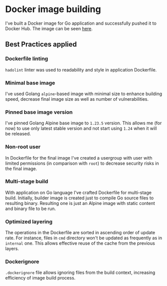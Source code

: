 # Docker image building

I've built a Docker image for Go application and successfully pushed it to Docker Hub.
The image can be seen [here](https://hub.docker.com/repository/docker/m0t9docker/goapp/general).

## Best Practices applied

### Dockerfile linting

`hadolint` linter was used to readability and style in application Dockerfile.

### Minimal base image

I've used Golang `alpine`-based image with minimal size to enhance building speed, decrease final image size as well as number of vulnerabilities.

### Pinned base image version

I've pinned Golang Alpine base image to `1.23.5` version.
This allows me (for now) to use only latest stable version and not start using `1.24` when it will be released.

### Non-root user

In Dockerfile for the final image I've created a usergroup with user with limited permissions (in comparison with `root`) to decrease security risks in the final image.

### Multi-stage build

With application on Go language I've crafted Dockerfile for multi-stage build.
Initially, builder image is created just to compile Go source files to resulting binary.
Resulting one is just an Alpine image with static content and binary file to be run.

### Optimized layering

The operations in the Dockerfile are sorted in ascending order of update rate.
For instance, files in `cmd` directory won't be updated as frequently as in `internal` one.
This allows effective reuse of the cache from the previous layers.

### Dockerignore

`.dockerignore` file allows ignoring files from the build context, increasing
efficiency of image build process.
